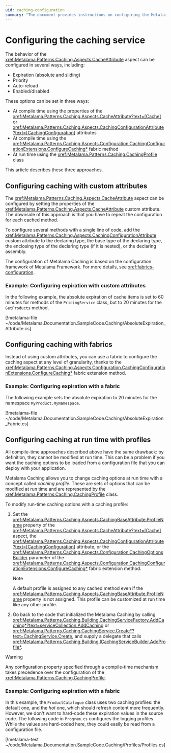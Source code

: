 ```yaml
---
uid: caching-configuration
summary: "The document provides instructions on configuring the Metalama caching service, detailing three methods: using custom attributes, using a fabric, and at runtime with caching profiles."
---
```


# Configuring the caching service

The behavior of the <xref:Metalama.Patterns.Caching.Aspects.CacheAttribute> aspect can be configured in several ways, including:

* Expiration (absolute and sliding)
* Priority
* Auto-reload
* Enabled/disabled

These options can be set in three ways:

* At compile time using the properties of the <xref:Metalama.Patterns.Caching.Aspects.CacheAttribute?text=[Cache]> or <xref:Metalama.Patterns.Caching.Aspects.CachingConfigurationAttribute?text=[CachingConfiguration]> attributes
* At compile time using the <xref:Metalama.Patterns.Caching.Aspects.Configuration.CachingConfigurationExtensions.ConfigureCaching*> fabric method
* At run time using the <xref:Metalama.Patterns.Caching.CachingProfile> class

This article describes these three approaches.

## Configuring caching with custom attributes

The <xref:Metalama.Patterns.Caching.Aspects.CacheAttribute> aspect can be configured by setting the properties of the <xref:Metalama.Patterns.Caching.Aspects.CacheAttribute> custom attribute. The downside of this approach is that you have to repeat the configuration for each cached method.

To configure several methods with a single line of code, add the <xref:Metalama.Patterns.Caching.Aspects.CachingConfigurationAttribute> custom attribute to the declaring type, the base type of the declaring type, the enclosing type of the declaring type (if it is nested), or the declaring assembly.

The configuration of Metalama Caching is based on the configuration framework of Metalama Framework. For more details, see <xref:fabrics-configuration>.


### Example: Configuring expiration with custom attributes

In the following example, the absolute expiration of cache items is set to 60 minutes for methods of the `PricingService` class, but to 20 minutes for the `GetProducts` method.

[!metalama-file ~/code/Metalama.Documentation.SampleCode.Caching/AbsoluteExpiration_Attribute.cs]


## Configuring caching with fabrics

Instead of using custom attributes, you can use a fabric to configure the caching aspect at any level of granularity, thanks to the <xref:Metalama.Patterns.Caching.Aspects.Configuration.CachingConfigurationExtensions.ConfigureCaching*> fabric extension method.

### Example: Configuring expiration with a fabric

The following example sets the absolute expiration to 20 minutes for the namespace `MyProduct.MyNamespace`.

[!metalama-file ~/code/Metalama.Documentation.SampleCode.Caching/AbsoluteExpiration_Fabric.cs]


## Configuring caching at run time with profiles

All compile-time approaches described above have the same drawback: by definition, they cannot be modified at run time. This can be a problem if you want the caching options to be loaded from a configuration file that you can deploy with your application.

Metalama Caching allows you to change caching options at run time with a concept called _caching profile_. These are sets of options that can be modified at run time and are represented by the <xref:Metalama.Patterns.Caching.CachingProfile> class.

To modify run-time caching options with a caching profile:

1. Set the <xref:Metalama.Patterns.Caching.Aspects.CachingBaseAttribute.ProfileName> property of the <xref:Metalama.Patterns.Caching.Aspects.CacheAttribute?text=[Cache]> aspect, the <xref:Metalama.Patterns.Caching.Aspects.CachingConfigurationAttribute?text=[CachingConfiguration]> attribute, or the <xref:Metalama.Patterns.Caching.Aspects.Configuration.CachingOptionsBuilder> parameter of the  <xref:Metalama.Patterns.Caching.Aspects.Configuration.CachingConfigurationExtensions.ConfigureCaching*> fabric extension method.

    > [!NOTE]
    > A default profile is assigned to any cached method even if the <xref:Metalama.Patterns.Caching.Aspects.CachingBaseAttribute.ProfileName> property is not assigned. This profile can be customized at run time like any other profile.

2. Go back to the code that initialized the Metalama Caching by calling <xref:Metalama.Patterns.Caching.Building.CachingServiceFactory.AddCaching*?text=serviceCollection.AddCaching>  or <xref:Metalama.Patterns.Caching.CachingService.Create*?text=CachingService.Create>, and supply a delegate that calls <xref:Metalama.Patterns.Caching.Building.ICachingServiceBuilder.AddProfile*>.


> [!WARNING]
> Any configuration property specified through a compile-time mechanism takes precedence over the configuration of the <xref:Metalama.Patterns.Caching.CachingProfile>.


### Example: Configuring expiration with a fabric

In this example, the `ProductCatalogue` class uses two caching profiles: the default one, and the _hot_ one, which should refresh content more frequently. However, we don't want to hard-code these expiration values in the source code. The following code in `Program.cs` configures the logging profiles. While the values are hard-coded here, they could easily be read from a configuration file.

[!metalama-test ~/code/Metalama.Documentation.SampleCode.Caching/Profiles/Profiles.cs]

